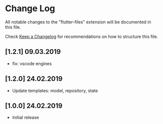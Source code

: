 # Change Log
All notable changes to the "flutter-files" extension will be documented in this file.

Check [Keep a Changelog](http://keepachangelog.com/) for recommendations on how to structure this file.

## [1.2.1] 09.03.2019
- fix: vscode engines

## [1.2.0] 24.02.2019
- Update templates: model, repository, state

## [1.0.0] 24.02.2019
- Initial release